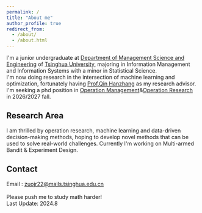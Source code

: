 ```yaml
---
permalink: /
title: "About me"
author_profile: true
redirect_from: 
  - /about/
  - /about.html
---
```


I'm a junior undergraduate at [Department of Management Science and Engineering](https://www.sem.tsinghua.edu.cn/mseen/) of [Tsinghua University](https://www.tsinghua.edu.cn/en/), majoring in Information Management and Information Systems with a minor in Statistical Science. <br/> 
I'm now doing research in the intersection of machine learning and optimization, fortunately having [Prof.Qin Hanzhang](https://hanzhangqin.com/) as my research advisor.<br/>
I'm seeking a phd position in [Operation Management](https://en.wikipedia.org/wiki/Operations_management)&[Operation Research](https://en.wikipedia.org/wiki/Operations_research) in 2026/2027 fall. <br/> 
## Research Area
I am thrilled by operation research, machine learning and data-driven decision-making methods, hoping to develop novel methods that can be used to solve real-world challenges. Currently I'm working on Multi-armed Bandit & Experiment Design.<br/>

## Contact
Email : zuojr22@mails.tsinghua.edu.cn<br/><br/>
Please push me to study math harder!<br/>
Last Update: 2024.8
